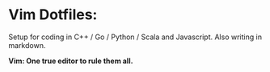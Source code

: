 Vim Dotfiles:
============

Setup for coding in C++ / Go / Python / Scala and Javascript. Also writing in markdown.

**Vim: One true editor to rule them all.**

